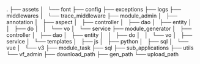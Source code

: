 .
├── assets
│   └── font
├── config
├── exceptions
├── logs
├── middlewares
│   └── trace_middleware
├── module_admin
│   ├── annotation
│   ├── aspect
│   ├── controller
│   ├── dao
│   ├── entity
│   │   ├── do
│   │   └── vo
│   └── service
├── module_generator
│   ├── controller
│   ├── dao
│   ├── entity
│   │   ├── do
│   │   └── vo
│   ├── service
│   └── templates
│       ├── js
│       ├── python
│       ├── sql
│       └── vue
│           └── v3
├── module_task
├── sql
├── sub_applications
├── utils
└── vf_admin
    ├── download_path
    ├── gen_path
    └── upload_path
